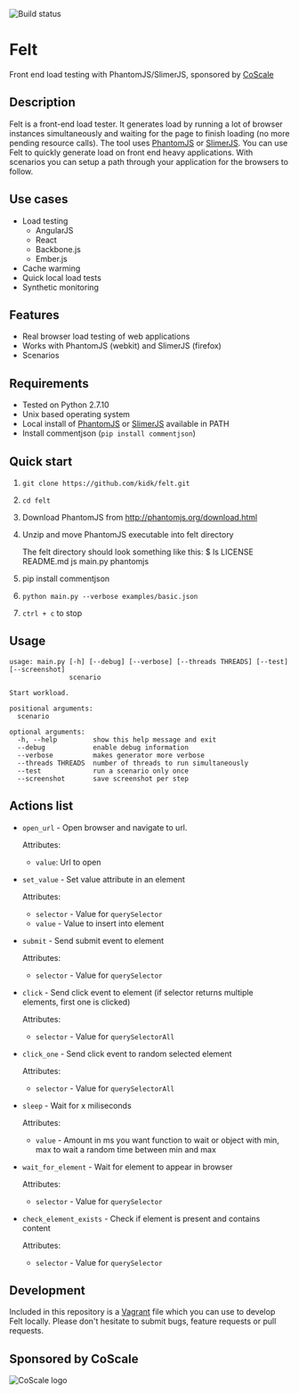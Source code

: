 ![Build status](https://travis-ci.org/kidk/felt.svg?branch=master)

# Felt
Front end load testing with PhantomJS/SlimerJS, sponsored by [CoScale](http://www.coscale.com)

## Description
Felt is a front-end load tester. It generates load by running a lot of browser instances simultaneously and waiting for the page to finish loading (no more pending resource calls). The tool uses [PhantomJS](http://phantomjs.org/) or [SlimerJS](https://slimerjs.org/). You can use Felt to quickly generate load on front end heavy applications. With  scenarios you can setup a path through your application for the browsers to follow.

## Use cases

* Load testing
    * AngularJS
    * React
    * Backbone.js
    * Ember.js
* Cache warming
* Quick local load tests
* Synthetic monitoring

## Features

* Real browser load testing of web applications
* Works with PhantomJS (webkit) and SlimerJS (firefox)
* Scenarios

## Requirements

* Tested on Python 2.7.10
* Unix based operating system
* Local install of [PhantomJS](http://phantomjs.org/download.html) or [SlimerJS](https://slimerjs.org/download.html) available in PATH
* Install commentjson (`pip install commentjson`)

## Quick start

1. `git clone https://github.com/kidk/felt.git`
1. `cd felt`
1. Download PhantomJS from http://phantomjs.org/download.html
1. Unzip and move PhantomJS executable into felt directory

    The felt directory should look something like this:
        $ ls
        LICENSE		README.md	js		main.py		phantomjs
1. pip install commentjson
1. `python main.py --verbose examples/basic.json`
1. `ctrl + c` to stop

## Usage
```
usage: main.py [-h] [--debug] [--verbose] [--threads THREADS] [--test] [--screenshot]
               scenario

Start workload.

positional arguments:
  scenario

optional arguments:
  -h, --help         show this help message and exit
  --debug            enable debug information
  --verbose          makes generator more verbose
  --threads THREADS  number of threads to run simultaneously
  --test             run a scenario only once
  --screenshot       save screenshot per step
```

## Actions list

* `open_url` - Open browser and navigate to url.

  Attributes:
  * `value`: Url to open

* `set_value` - Set value attribute in an element
  
  Attributes:
  * `selector` - Value for `querySelector`
  * `value` - Value to insert into element

* `submit` - Send submit event to element
  
  Attributes:
  * `selector` - Value for `querySelector`

* `click` - Send click event to element (if selector returns multiple elements, first one is clicked)
  
  Attributes:
  * `selector` - Value for `querySelectorAll`

* `click_one` - Send click event to random selected element
  
  Attributes:
  * `selector` - Value for `querySelectorAll`

* `sleep` - Wait for x miliseconds
  
  Attributes:
  * `value` - Amount in ms you want function to wait or object with min, max to wait a random time between min and max

* `wait_for_element` - Wait for element to appear in browser
  
  Attributes:
  * `selector` - Value for `querySelector`

* `check_element_exists` - Check if element is present and contains content
  
  Attributes:
  * `selector` - Value for `querySelector`

## Development
Included in this repository is a [Vagrant](https://www.vagrantup.com/) file which you can use to develop Felt locally. Please don't hesitate to submit bugs, feature requests or pull requests. 

## Sponsored by CoScale
<img src="http://docs.coscale.com/gfx/logo.png" alt="CoScale logo" />
